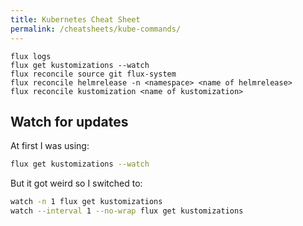 ```yaml
---
title: Kubernetes Cheat Sheet
permalink: /cheatsheets/kube-commands/
---
```


```
flux logs
flux get kustomizations --watch
flux reconcile source git flux-system
flux reconcile helmrelease -n <namespace> <name of helmrelease>
flux reconcile kustomization <name of kustomization>
```

## Watch for updates

At first I was using:

```bash
flux get kustomizations --watch
```

But it got weird so I switched to:

```bash
watch -n 1 flux get kustomizations
watch --interval 1 --no-wrap flux get kustomizations
```
